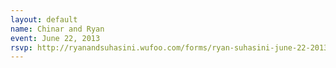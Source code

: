 ```yaml
---
layout: default
name: Chinar and Ryan
event: June 22, 2013
rsvp: http://ryanandsuhasini.wufoo.com/forms/ryan-suhasini-june-22-2013/
---
```

